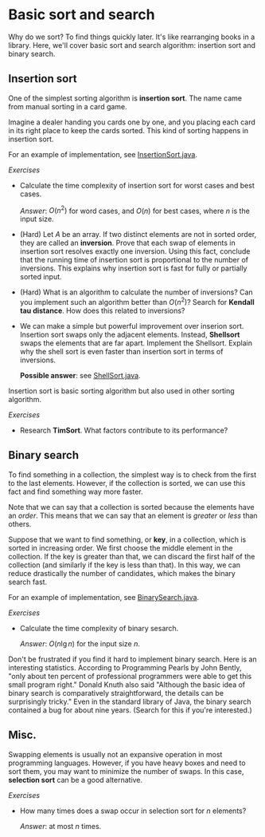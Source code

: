 # Basic sort and search

Why do we sort? To find things quickly later.
It's like rearranging books in a library.
Here, we'll cover basic sort and search algorithm: insertion sort and binary search.

## Insertion sort

One of the simplest sorting algorithm is **insertion sort**.
The name came from manual sorting in a card game.

Imagine a dealer handing you cards one by one, and
you placing each card in its right place to keep the cards sorted.
This kind of sorting happens in insertion sort.

For an example of implementation, see [InsertionSort.java](../src/InsertionSort.java).

*Exercises*

- Calculate the time complexity of insertion sort for worst cases and best cases.

  *Answer*: $O(n^2)$ for word cases, and $O(n)$ for best cases, where $n$ is the input size.

- (Hard) Let $A$ be an array.
  If two distinct elements are not in sorted order,
  they are called an **inversion**.
  Prove that each swap of elements in insertion sort resolves exactly one inversion.
  Using this fact, conclude that the running time of insertion sort is proportional to
  the number of inversions.
  This explains why insertion sort is fast for fully or partially sorted input.

- (Hard) What is an algorithm to calculate the number of inversions?
  Can you implement such an algorithm better than $O(n^2)$?
  Search for **Kendall tau distance**.
  How does this related to inversions?

- We can make a simple but powerful improvement over inserion sort.
  Insertion sort swaps only the adjacent elements.
  Instead, **Shellsort** swaps the elements that are far apart.
  Implement the Shellsort.
  Explain why the shell sort is even faster than insertion sort in terms of inversions.

  **Possible answer**: see [ShellSort.java](../src/ShellSort.java).

Insertion sort is basic sorting algorithm but also used in other sorting algorithm.

*Exercises*

- Research **TimSort**. What factors contribute to its performance?

## Binary search

To find something in a collection, the simplest way is to check from the first to the last elements.
However, if the collection is sorted, we can use this fact and find something way more faster.

Note that we can say that a collection is sorted because the elements have an *order*.
This means that we can say that an element is *greater* or *less* than others.

Suppose that we want to find something, or **key**, in a collection, which is sorted in increasing order.
We first choose the middle element in the collection.
If the key is greater than that, we can discard the first half of the collection (and similarly if the key is less than that).
In this way, we can reduce drastically the number of candidates, which makes the binary search fast.

For an example of implementation, see [BinarySearch.java](../src/BinarySearch.java).

*Exercises*

- Calculate the time complexity of binary sesarch.

  *Answer*: $O(n \lg n)$ for the input size $n$.

Don't be frustrated if you find it hard to implement binary search.
Here is an interesting statistics.
According to Programming Pearls by John Bently,
"only about ten percent of professional programmers were able to get this small program right."
Donald Knuth also said "Although the basic idea of binary search is comparatively straightforward, the details can be surprisingly tricky."
Even in the standard library of Java, the binary search contained a bug for about nine years.
(Search for this if you're interested.)

## Misc.

Swapping elements is usually not an expansive operation in most programming languages.
However, if you have heavy boxes and need to sort them, you may want to minimize the number of swaps.
In this case, **selection sort** can be a good alternative.

*Exercises*

- How many times does a swap occur in selection sort for $n$ elements?

  *Answer*: at most $n$ times.
